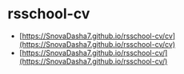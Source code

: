 # rsschool-cv
* [https://SnovaDasha7.github.io/rsschool-cv/cv](https://SnovaDasha7.github.io/rsschool-cv/cv)
* [https://SnovaDasha7.github.io/rsschool-cv/](https://SnovaDasha7.github.io/rsschool-cv/)